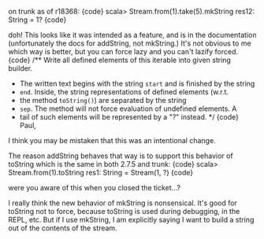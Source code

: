 on trunk as of r18368:
{code}
scala> Stream.from(1).take(5).mkString 
res12: String = 1?
{code}

doh!
This looks like it was intended as a feature, and is in the documentation (unfortunately the docs for addString, not mkString.) It's not obvious to me which way is better, but you can force lazy and you can't lazify forced.
{code}
  /** Write all defined elements of this iterable into given string builder.
   *  The written text begins with the string <code>start</code> and is finished by the string
   *  <code>end</code>. Inside, the string representations of defined elements (w.r.t.
   *  the method <code>toString()</code>) are separated by the string
   *  <code>sep</code>. The method will not force evaluation of undefined elements. A
   *  tail of such elements will be represented by a "?" instead.
   */
{code}
Paul,

I think you may be mistaken that this was an intentional change.

The reason addString behaves that way is to support this behavior of toString which is the same in both 2.7.5 and trunk:
{code}
scala> Stream.from(1).toString
res1: String = Stream(1, ?)
{code}

were you aware of this when you closed the ticket...?

I really think the new behavior of mkString is nonsensical. It's good for toString not to force, because toString is used during debugging, in the REPL, etc. But if I use mkString, I am explicitly saying I want to build a string out of the contents of the stream.
